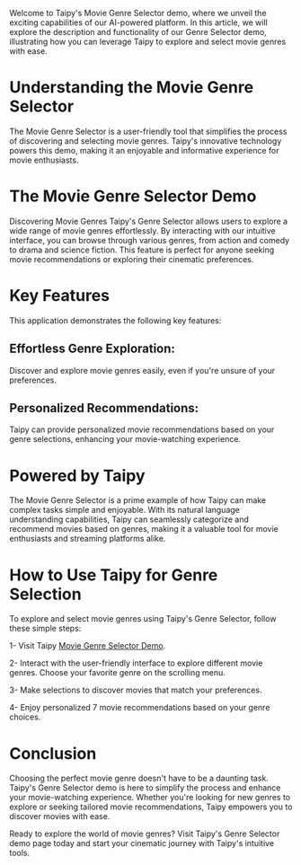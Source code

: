 
Welcome to Taipy's Movie Genre Selector demo, where we unveil the exciting capabilities of our AI-powered platform. In this article, we will explore the description and functionality of our Genre Selector demo, illustrating how you can leverage Taipy to explore and select movie genres with ease.

# Understanding the Movie Genre Selector
The Movie Genre Selector is a user-friendly tool that simplifies the process of discovering and selecting movie genres. Taipy's innovative technology powers this demo, making it an enjoyable and informative experience for movie enthusiasts.

# The Movie Genre Selector Demo
Discovering Movie Genres
Taipy's Genre Selector allows users to explore a wide range of movie genres effortlessly. By interacting with our intuitive interface, you can browse through various genres, from action and comedy to drama and science fiction. This feature is perfect for anyone seeking movie recommendations or exploring their cinematic preferences.

# Key Features
This application demonstrates the following key features:

## Effortless Genre Exploration: 
Discover and explore movie genres easily, even if you're unsure of your preferences.

## Personalized Recommendations: 
Taipy can provide personalized movie recommendations based on your genre selections, enhancing your movie-watching experience.

# Powered by Taipy
The Movie Genre Selector is a prime example of how Taipy can make complex tasks simple and enjoyable. With its natural language understanding capabilities, Taipy can seamlessly categorize and recommend movies based on genres, making it a valuable tool for movie enthusiasts and streaming platforms alike.

# How to Use Taipy for Genre Selection
To explore and select movie genres using Taipy's Genre Selector, follow these simple steps:

1- Visit Taipy [Movie Genre Selector Demo](https://demo-movie-genre.taipy.cloud/).

2- Interact with the user-friendly interface to explore different movie genres. Choose your favorite genre on the scrolling menu. 

3- Make selections to discover movies that match your preferences.

4- Enjoy personalized 7 movie recommendations based on your genre choices.

# Conclusion
Choosing the perfect movie genre doesn't have to be a daunting task. Taipy's Genre Selector demo is here to simplify the process and enhance your movie-watching experience. Whether you're looking for new genres to explore or seeking tailored movie recommendations, Taipy empowers you to discover movies with ease.

Ready to explore the world of movie genres? Visit Taipy's Genre Selector demo page today and start your cinematic journey with Taipy's intuitive tools.